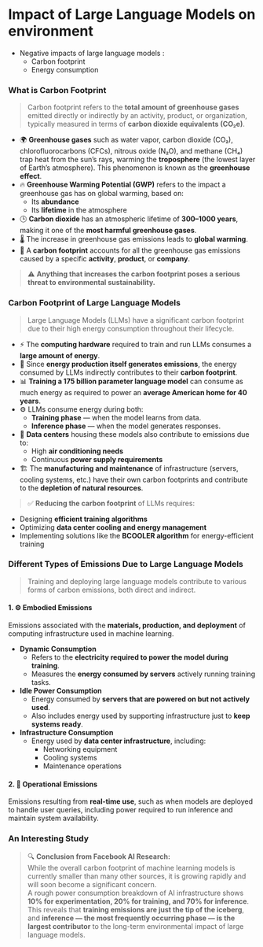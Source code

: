 # Impact of Large Language Models on environment

- Negative impacts of large language models :
    - Carbon footprint
    - Energy consumption


### What is Carbon Footprint

> Carbon footprint refers to the **total amount of greenhouse gases** emitted directly or indirectly by an activity, product, or organization, typically measured in terms of **carbon dioxide equivalents (CO₂e)**.

- 🌍 **Greenhouse gases** such as water vapor, carbon dioxide (CO₂), chlorofluorocarbons (CFCs), nitrous oxide (N₂O), and methane (CH₄) trap heat from the sun’s rays, warming the **troposphere** (the lowest layer of Earth’s atmosphere). This phenomenon is known as the **greenhouse effect**.
- 🔥 **Greenhouse Warming Potential (GWP)** refers to the impact a greenhouse gas has on global warming, based on:
  - Its **abundance**
  - Its **lifetime** in the atmosphere
- 🕒 **Carbon dioxide** has an atmospheric lifetime of **300–1000 years**, making it one of the **most harmful greenhouse gases**.
- 🌡️ The increase in greenhouse gas emissions leads to **global warming**.
- 🧮 A **carbon footprint** accounts for all the greenhouse gas emissions caused by a specific **activity**, **product**, or **company**.
> ⚠️ **Anything that increases the carbon footprint poses a serious threat to environmental sustainability.**


### Carbon Footprint of Large Language Models

> Large Language Models (LLMs) have a significant carbon footprint due to their high energy consumption throughout their lifecycle.

- ⚡ The **computing hardware** required to train and run LLMs consumes a **large amount of energy**.
- 🔄 Since **energy production itself generates emissions**, the energy consumed by LLMs indirectly contributes to their **carbon footprint**.
- 📊 **Training a 175 billion parameter language model** can consume as much energy as required to power an **average American home for 40 years**.
- ⚙️ LLMs consume energy during both:
  - **Training phase** — when the model learns from data.
  - **Inference phase** — when the model generates responses.
- 🏢 **Data centers** housing these models also contribute to emissions due to:
  - High **air conditioning needs**  
  - Continuous **power supply requirements**
- 🏗️ The **manufacturing and maintenance** of infrastructure (servers, cooling systems, etc.) have their own carbon footprints and contribute to the **depletion of natural resources**.

> ✅ **Reducing the carbon footprint** of LLMs requires:
  - Designing **efficient training algorithms**
  - Optimizing **data center cooling and energy management**  
  - Implementing solutions like the **BCOOLER algorithm** for energy-efficient training



### Different Types of Emissions Due to Large Language Models

> Training and deploying large language models contribute to various forms of carbon emissions, both direct and indirect.

#### 1. ⚙️ Embodied Emissions  
Emissions associated with the **materials, production, and deployment** of computing infrastructure used in machine learning.
- **Dynamic Consumption**
  - Refers to the **electricity required to power the model during training**.
  - Measures the **energy consumed by servers** actively running training tasks.
- **Idle Power Consumption**
  - Energy consumed by **servers that are powered on but not actively used**.
  - Also includes energy used by supporting infrastructure just to **keep systems ready**.
- **Infrastructure Consumption**
  - Energy used by **data center infrastructure**, including:
    - Networking equipment  
    - Cooling systems  
    - Maintenance operations  
#### 2. 🔄 Operational Emissions  
Emissions resulting from **real-time use**, such as when models are deployed to handle user queries, including power required to run inference and maintain system availability.


### An Interesting Study

> 🔍 **Conclusion from Facebook AI Research:**  
> While the overall carbon footprint of machine learning models is currently smaller than many other sources, it is growing rapidly and will soon become a significant concern.  
> A rough power consumption breakdown of AI infrastructure shows **10% for experimentation, 20% for training, and 70% for inference**.  
> This reveals that **training emissions are just the tip of the iceberg**, and **inference — the most frequently occurring phase — is the largest contributor** to the long-term environmental impact of large language models.
